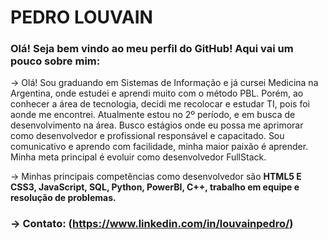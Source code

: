 # __PEDRO LOUVAIN__
### Olá! Seja bem vindo ao meu perfil do GitHub! Aqui vai um pouco sobre mim:

-> Olá! Sou graduando em Sistemas de Informação e já cursei Medicina na Argentina, onde estudei e aprendi muito com o método PBL. Porém, ao conhecer a área de tecnologia, decidi me recolocar e estudar TI, pois foi aonde me encontrei. Atualmente estou no 2º período, e em busca de desenvolvimento na área. Busco estágios onde eu possa me aprimorar como desenvolvedor e profissional responsável e capacitado. Sou comunicativo e aprendo com facilidade, minha maior paixão é aprender. Minha meta principal é evoluir como desenvolvedor FullStack.

-> Minhas principais competências como desenvolvedor são __HTML5 E CSS3, JavaScript, SQL, Python, PowerBI, C++, trabalho em equipe e resolução de problemas.__

### -> Contato: (https://www.linkedin.com/in/louvainpedro/)
